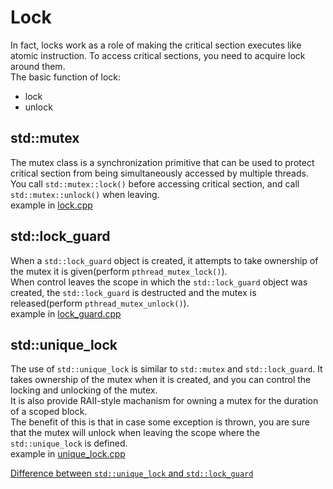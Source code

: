 # Lock
In fact, locks work as a role of making the critical section executes like atomic instruction. To access critical sections, you need to acquire lock around them.  
The basic function of lock:
- lock
- unlock

## std::mutex  
The mutex class is a synchronization primitive that can be used to protect critical section from being simultaneously accessed by multiple threads.  
You call `std::mutex::lock()` before accessing critical section, and call `std::mutex::unlock()` when leaving.  
example in [lock.cpp](lock.cpp)  

## std::lock_guard  
When a `std::lock_guard` object is created, it attempts to take ownership of the mutex it is given(perform `pthread_mutex_lock()`).  
When control leaves the scope in which the `std::lock_guard` object was created, the `std::lock_guard` is destructed and the mutex is released(perform `pthread_mutex_unlock()`).  
example in [lock_guard.cpp](lock_guard.cpp)

## std::unique_lock  
The use of `std::unique_lock` is similar to `std::mutex` and `std::lock_guard`. It takes ownership of the mutex when it is created, and you can control the locking and unlocking of the mutex.  
It is also provide RAII-style machanism for owning a mutex for the duration of a scoped block.  
The benefit of this is that in case some exception is thrown, you are sure that the mutex will unlock when leaving the scope where the `std::unique_lock` is defined.  
example in [unique_lock.cpp](unique_lock.cpp)

[Difference between `std::unique_lock` and `std::lock_guard`](https://stackoverflow.com/a/20516876/23367905)